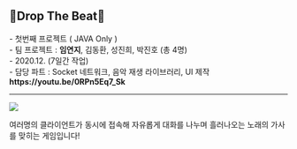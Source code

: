 <h2><b>🤸‍Drop The Beat🎇</b></h2>
- 첫번째 프로젝트 ( JAVA Only )<br>
- 팀 프로젝트 : <b>임연지</b>, 김동환, 성진희, 박진호 (총 4명)<br>
- 2020.12. (7일간 작업)<br>
- 담당 파트 : Socket 네트워크, 음악 재생 라이브러리, UI 제작<br>
<Youtube> <b>https://youtu.be/0RPn5Eq7_Sk</b>
<hr/>
  
<img src="https://postfiles.pstatic.net/MjAyMTAzMTNfMTM0/MDAxNjE1NjMyNTAwMjQx.ukt1bY_OvzT_9tGbW_Bs415ASD091op8bH02Ppvn-qkg.w7Psus111fh8whZ-gOgTk8JtDaSr2_tmlKqQeXTfLxog.PNG.misty901/%EC%BA%A1%EC%B2%98.PNG?type=w773">

여러명의 클라이언트가 동시에 접속해 자유롭게 대화를 나누며
흘러나오는 노래의 가사를 맞히는 게임입니다!
